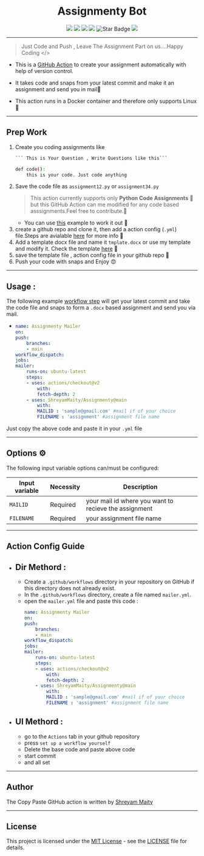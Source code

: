 <h1 align="center">Assignmenty Bot</h1>  

</p>

<p align="center">
   <img src="https://img.shields.io/badge/language-python-blue?style"/>
   <img src="https://img.shields.io/github/license/ShreyamMaity/Assignmenty"/>
   <img src="https://img.shields.io/github/stars/ShreyamMaity/Assignmenty"/>
   <img src="https://img.shields.io/github/forks/ShreyamMaity/Assignmenty"/>
   <img src="https://img.shields.io/static/v1?label=%F0%9F%8C%9F&message=If%20Useful&style=style=flat&color=BC4E99" alt="Star Badge"/>
   <img src=https://visitor-badge.glitch.me/badge?page_id=ShreyamMaity.Assignmenty"/>
</p>

----

> Just Code and Push , Leave The Assignment Part on us....Happy Coding </>
  


- This is a [GitHub Action](https://developer.github.com/actions/) to create your assignment automatically with help of version control.

- It takes code and snaps from your latest commit and make it an assignment and send you in mail📧

- This action runs in a Docker container and therefore only supports Linux🐧
-----
## Prep Work

1. Create you coding assignments like       
    ```bash
    ``` This is Your Question , Write Questions like this```

    def code():
        this is your code. Just code anything

    ```
2. Save the code file as `assignment12.py` or `assignment34.py`
   > This action currently supports only  **Python Code Assignments** 🐍<br/>
   > but this GitHub Action can me modified for any code based asssignments.Feel free to contribute.🤗
   - You can use [this](#usage) example to work it out 🧐
3. create a github repo and clone it, then add a action config (`.yml`) file.Steps are avialable [here](#action-config-guide) for more info 🤔
4. Add a template docx file and name it `tmplate.docx` or use my template and modify it. Check the template [here](./content/template.docx) 📑
5. save the template file , action config file in your github repo 🐙
6. Push your code with snaps and Enjoy 😍

  
-----

## Usage :

The following example [workflow step](https://help.github.com/en/actions/configuring-and-managing-workflows/configuring-a-workflow) will get your latest commit and take the code file and snaps to form a `.docx` based assignment and send you via mail. 

-   ```yml
    name: Assignmenty Mailer
    on: 
    push:
        branches:
        - main
    workflow_dispatch:
    jobs:
    mailer:
        runs-on: ubuntu-latest
        steps:
        - uses: actions/checkout@v2
            with:
            fetch-depth: 2
        - uses: ShreyamMaity/Assignmenty@main 
            with:
            MAILID : 'sample@gmail.com' #mail if of your choice
            FILENAME : 'assignment' #assignment file name
    ```
Just copy the above code and paste it in your `.yml` file

----
  

## Options ⚙️

The following input variable options can/must be configured:

|Input variable|Necessity|Description|
|--------------------|--------|-----------|
|`MAILID`|Required|your mail id where you want to recieve the assignment|
|`FILENAME`|Required|your assignment file name|

----
## Action Config Guide

- ## Dir Methord :
    - Create a `.github/workflows` directory in your repository on GitHub if this directory does not already exist.
    - In the `.github/workflows` directory, create a file named `mailer.yml`.
    - open the `mailer.yml` file and paste this code :
        ```yml
        name: Assignmenty Mailer
        on: 
        push:
            branches:
            - main
        workflow_dispatch:
        jobs:
        mailer:
            runs-on: ubuntu-latest
            steps:
            - uses: actions/checkout@v2
                with:
                fetch-depth: 2
            - uses: ShreyamMaity/Assignmenty@main 
                with:
                MAILID : 'sample@gmail.com' #mail if of your choice
                FILENAME : 'assignment' #assignment file name
        ```
- ## UI Methord :
    - go to the `Actions` tab in your github repository
    - press `set up a workflow yourself` 
    - Delete the base code and paste above code
    - start commit 
    - and all set
-----
## Author

The Copy Paste GitHub action is written by [Shreyam Maity](https://github.com/ShreyamMaity)

-----

## License

This project is licensed under the [MIT License](https://opensource.org/licenses/MIT) - see the [LICENSE](LICENSE) file for details.

